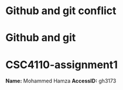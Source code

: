 # Github and git conflict
# Github and git
# CSC4110-assignment1
**Name:** Mohammed Hamza
**AccessID:** gh3173
